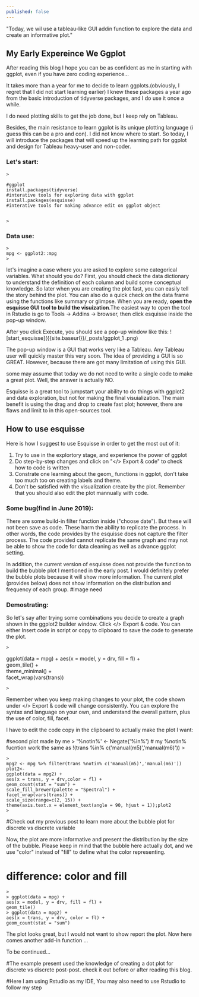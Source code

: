 ```yaml
---
published: false
---
```

"Today, we wil use a tableau-like GUI addin function to explore the data and create an informative plot."

## My Early Expereince We Ggplot

After reading this blog I hope you can be as confident as me in starting with ggplot, even if you have zero coding experience…


It takes more than a year for me to decide to learn ggplots.(obviously, I regret that I did not start learning earlier) I knew these packages a year ago from the basic introduction of tidyverse packages, and I do use it once a while. 

I do need plotting skills to get the job done, but I keep rely on Tableau.

Besides, the main resistance to learn ggplot is its unique plotting language (i guess this can be a pro and con). I did not know where to start. So today, I will introduce the packages that will speed up the learning path for ggplot and design for Tableau heavy-user and non-coder. 

### Let's start:

    > 

    #ggplot
    install.packages(tidyverse) 
    #interative tools for exploring data with ggplot
    install.packages(esquisse)
    #interative tools for making advance edit on ggplot object


    > 



### Data use:
    > 
    mpg <- ggplot2::mpg
    > 

let's imagine a case where you are asked to explore some categorical variables. What should you do? First, you should check the data dictionary to understand the definition of each column and build some conceptual knowledge. So later when you are creating the plot fast, you can easily tell the story behind the plot. You can also do a quick check on the data frame using the functions like summary or glimpse. When you are ready, **open the esquisse GUI tool to build the visuization**.The easiest way to open the tool in Rstudio is go to Tools -> Addins -> browser, then click esquisse inside the pop-up window.

After you click Execute, you should see a pop-up window like this:
![start_esquisse]({{site.baseurl}}/_posts/ggplot_1 .png)


The pop-up window is a GUI that works very like a Tableau. Any Tableau user will quickly master this very soon. The idea of providing a GUI is so GREAT. However, because there are got many limitation of using this GUI. 

some may assume that today we do not need to write a single code to make a great plot. Well, the answer is actually NO. 

Esquisse is a great tool to jumpstart your ability to do things with ggplot2 and data exploration, but not for making the final visuialization. The main benefit is using the drag and drop to create fast plot; however, there are flaws and limit to in this open-sources tool.

## How to use esquisse
Here is how I suggest to use Esquisse in order to get the most out of it:
1. Try to use in the explortory stage, and experience the power of ggplot 
2. Do step-by-step changes and click on "</> Export & code" to check how to code is written
3. Constrate one learning about the geom_ functions in ggplot, don't take too much too on creating labels and theme.
3. Don't be satisfied with the visualization create by the plot. Remember that you should also edit the plot mannually with code. 

### Some bug(find in June 2019):
There are some build-in filter function inside ("choose date"). But these will not been save as code. These harm the ability to replicate the process. In other words, the code provides by the esquisse does not capture the filter process. The code provided cannot replicate the same graph and may not be able to show the code for data cleaning as well as advance ggplot setting.


In addition, the current version of esquisse does not provide the function to build the bubble plot I mentioned in the early post. I would definitely prefer the bubble plots because it will show more information. The current plot (provides below) does not show information on the distribution and frequency of each group. 
#image need

### Demostrating:
So let's say after trying some combinations you decide to create a graph shown in the ggplot2 builder window. Click </> Export & code. You can either Insert code in script or copy to clipboard to save the code to generate the plot. 


    > 
    
ggplot(data = mpg) +   aes(x = model, y = drv, fill = fl) +   
       geom_tile() +   
       theme_minimal() +   
       facet_wrap(vars(trans))
 
    >  
   
Remember when you keep making changes to your plot, the code shown under </> Export & code will change consistently. You can explore the syntax and language on your own, and understand the overall pattern, plus the use of color, fill, facet. 


I have to edit the code copy in the clipboard to actually make the plot I want:

#second plot made by me
    > 
    '%notin%' <- Negate('%in%')
    # my %notin% fucntion work the same as !(trans %in% c('manual(m5)','manual(m6)'))
    >

    >
    mpg2 <- mpg %>% filter(trans %notin% c('manual(m5)','manual(m6)'))
    plot2<-
    ggplot(data = mpg2) +
    aes(x = trans, y = drv,color = fl) +
    geom_count(stat = "sum") +
    scale_fill_brewer(palette = "Spectral") +
    facet_wrap(vars(trans)) +
    scale_size(range=c(2, 15)) +
    theme(axis.text.x = element_text(angle = 90, hjust = 1));plot2
    >
    
#Check out my previous post to learn more about the bubble plot for discrete vs discrete variable

Now, the plot are more informative and present the distribution by the size of the bubble. Please keep in mind that the bubble here actually dot, and we use "color" instead of "fill" to define what the color representing.

# difference: color and fill
    >
    > ggplot(data = mpg) +   
    aes(x = model, y = drv, fill = fl) +   
    geom_tile()
    > ggplot(data = mpg2) +
    aes(x = trans, y = drv, color = fl) +
    geom_count(stat = "sum")
   
The plot looks great, but I would not want to show report the plot. Now here comes another add-in function …

To be continued…


#The example present used the knowledge of creating a dot plot for discrete vs discrete post-post. check it out before or after reading this blog.

#Here I am using Rstudio as my IDE, You may also need to use Rstudio to follow my step
